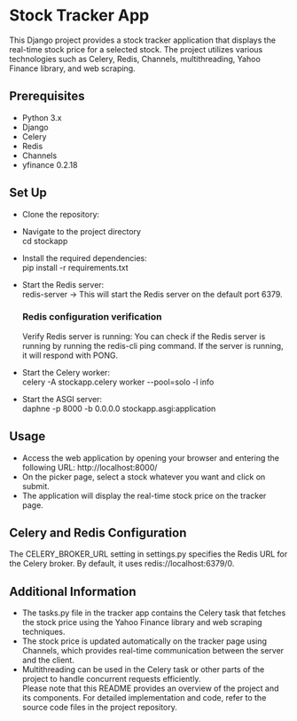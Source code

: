 
# Stock Tracker App

This Django project provides a stock tracker application that displays the real-time stock price for a selected stock. The project utilizes various technologies such as Celery, Redis, Channels, multithreading, Yahoo Finance library, and web scraping.


## Prerequisites

 - Python 3.x
 - Django
 - Celery
- Redis
 - Channels
 - yfinance 0.2.18




## Set Up
 - Clone the repository:

- Navigate to the project directory  
    cd stockapp


- Install the required dependencies:  
    pip install -r requirements.txt

- Start the Redis server:  
    redis-server -> This will start the Redis server on the default port 6379. 
  ### Redis configuration  verification 
     Verify Redis server is running: You can check if the Redis server is running by running the redis-cli ping command. If the server is running, it will respond with PONG.
-  Start the Celery worker:  
    celery -A stockapp.celery worker --pool=solo -l info
- Start the ASGI server:  
     daphne -p 8000 -b 0.0.0.0 stockapp.asgi:application
 

## Usage   
- Access the web application by opening your browser and entering the following URL: 
    http://localhost:8000/  
- On the picker page, select a stock whatever you want and click on submit.  
- The application will display the real-time stock price on the tracker page.

    

## Celery and Redis Configuration  
The CELERY_BROKER_URL setting in settings.py specifies the Redis URL for the Celery broker. By default, it uses redis://localhost:6379/0.   
## Additional  Information  
- The tasks.py file in the tracker app contains the Celery task that fetches the stock price using the Yahoo Finance library and web scraping techniques.  
 - The stock price is updated automatically on the tracker page using Channels, which provides real-time communication between the server and the client.    
- Multithreading can be used in the Celery task or other parts of the project to handle concurrent requests efficiently.    
Please note that this README provides an overview of the project and its components. For detailed implementation and code, refer to the source code files in the project repository.
